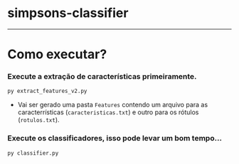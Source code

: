 # simpsons-classifier

---

# Como executar?

### Execute a extração de características primeiramente.

```bash
py extract_features_v2.py
```

- Vai ser gerado uma pasta `Features` contendo um arquivo para as caracterrísticas (`caracteristicas.txt`) e outro para os rótulos (`rotulos.txt`).

### Execute os classificadores, isso pode levar um bom tempo...

```bash
py classifier.py
```
